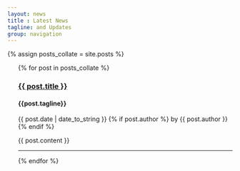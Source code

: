 ```yaml
---
layout: news
title : Latest News
tagline: and Updates
group: navigation
---
```



{% assign posts_collate = site.posts %}
<ul class="posts">
  {% for post in posts_collate %}
    <div class="post">
      <h3 class="post-title"><a href="{{ BASE_PATH }}{{ post.url }}">{{ post.title }}</a></h3>
      <h4 class="tagline">{{post.tagline}}</h4>
        {{ post.date | date_to_string }}
			  {% if post.author %} <span class="author">by {{ post.author }}</span>{% endif %}
			   <p class="post_content">{{ post.content }}</p>
    </div>
    <hr>
	{% endfor %}
</ul>
